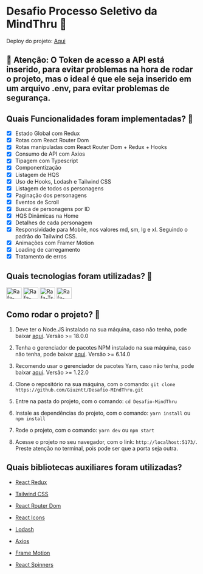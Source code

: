 # Desafio Processo Seletivo da MindThru 🚀

Deploy do projeto: [Aqui](https://desafio-m-ind-thru.vercel.app/)

## 🔑 Atenção: O Token de acesso a API está inserido, para evitar problemas na hora de rodar o projeto, mas o ideal é que ele seja inserido em um arquivo .env, para evitar problemas de segurança.

## Quais Funcionalidades foram implementadas? 🤔

- [x] Estado Global com Redux
- [x] Rotas com React Router Dom
- [x] Rotas manipuladas com React Router Dom + Redux + Hooks
- [x] Consumo de API com Axios
- [x] Tipagem com Typescript
- [x] Componentização
- [x] Listagem de HQS
- [x] Uso de Hooks, Lodash e Tailwind CSS
- [x] Listagem de todos os personagens
- [x] Paginação dos personagens
- [x] Eventos de Scroll
- [x] Busca de personagens por ID
- [x] HQS Dinâmicas na Home
- [x] Detalhes de cada personagem
- [x] Responsividade para Mobile, nos valores md, sm, lg e xl. Seguindo o padrão do Tailwind CSS.
- [x] Animações com Framer Motion
- [x] Loading de carregamento
- [x] Tratamento de erros

## Quais tecnologias foram utilizadas? 🤔

<img  align="center" alt="Rafa-React" height="30" width="40" src="https://cdn.jsdelivr.net/gh/devicons/devicon/icons/react/react-original.svg">
    <!-- redux --> 
<img  align="center" alt="Rafa-Redux" height="30" width="40" src="https://cdn.jsdelivr.net/gh/devicons/devicon/icons/redux/redux-original.svg">
    <!-- typescript -->
<img  align="center" alt="Rafa-Ts" height="30" width="40" src="https://cdn.jsdelivr.net/gh/devicons/devicon/icons/typescript/typescript-original.svg">
    <!-- tailwind -->
<img  align="center" alt="Rafa-Tailwind" height="30" width="40" src="https://cdn.jsdelivr.net/gh/devicons/devicon/icons/tailwindcss/tailwindcss-plain.svg">
 <!-- framer-motion -->

## Como rodar o projeto? 🚀

1. Deve ter o Node.JS instalado na sua máquina, caso não tenha, pode baixar [aqui](https://nodejs.org/en/). Versão >= 18.0.0

2. Tenha o gerenciador de pacotes NPM instalado na sua máquina, caso não tenha, pode baixar [aqui](https://www.npmjs.com/get-npm). Versão >= 6.14.0

3. Recomendo usar o gerenciador de pacotes Yarn, caso não tenha, pode baixar [aqui](https://classic.yarnpkg.com/en/docs/install/#windows-stable). Versão >= 1.22.0

4. Clone o repositório na sua máquina, com o comando: `git clone https://github.com/Giuzntt/Desafio-MIndThru.git`

5. Entre na pasta do projeto, com o comando: `cd Desafio-MindThru`

6. Instale as dependências do projeto, com o comando: `yarn install` ou `npm install`

7. Rode o projeto, com o comando: `yarn dev` ou `npm start`

8. Acesse o projeto no seu navegador, com o link: `http://localhost:5173/`. Preste atenção no terminal, pois pode ser que a porta seja outra.

## Quais bibliotecas auxiliares foram utilizadas?

- [React Redux](https://react-redux.js.org/)
- [Tailwind CSS](https://tailwindcss.com/)

- [React Router Dom](https://reactrouter.com/web/guides/quick-start)
- [React Icons](https://react-icons.github.io/react-icons/)
- [Lodash](https://lodash.com/)
- [Axios](https://axios-http.com/docs/intro)
- [Frame Motion](https://www.framer.com/motion/)
- [React Spinners](https://www.npmjs.com/package/react-spinners)
